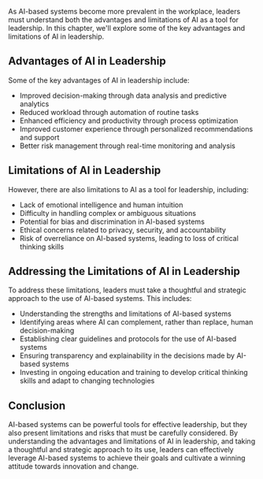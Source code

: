 
As AI-based systems become more prevalent in the workplace, leaders must understand both the advantages and limitations of AI as a tool for leadership. In this chapter, we'll explore some of the key advantages and limitations of AI in leadership.

Advantages of AI in Leadership
------------------------------

Some of the key advantages of AI in leadership include:

* Improved decision-making through data analysis and predictive analytics
* Reduced workload through automation of routine tasks
* Enhanced efficiency and productivity through process optimization
* Improved customer experience through personalized recommendations and support
* Better risk management through real-time monitoring and analysis

Limitations of AI in Leadership
-------------------------------

However, there are also limitations to AI as a tool for leadership, including:

* Lack of emotional intelligence and human intuition
* Difficulty in handling complex or ambiguous situations
* Potential for bias and discrimination in AI-based systems
* Ethical concerns related to privacy, security, and accountability
* Risk of overreliance on AI-based systems, leading to loss of critical thinking skills

Addressing the Limitations of AI in Leadership
----------------------------------------------

To address these limitations, leaders must take a thoughtful and strategic approach to the use of AI-based systems. This includes:

* Understanding the strengths and limitations of AI-based systems
* Identifying areas where AI can complement, rather than replace, human decision-making
* Establishing clear guidelines and protocols for the use of AI-based systems
* Ensuring transparency and explainability in the decisions made by AI-based systems
* Investing in ongoing education and training to develop critical thinking skills and adapt to changing technologies

Conclusion
----------

AI-based systems can be powerful tools for effective leadership, but they also present limitations and risks that must be carefully considered. By understanding the advantages and limitations of AI in leadership, and taking a thoughtful and strategic approach to its use, leaders can effectively leverage AI-based systems to achieve their goals and cultivate a winning attitude towards innovation and change.
